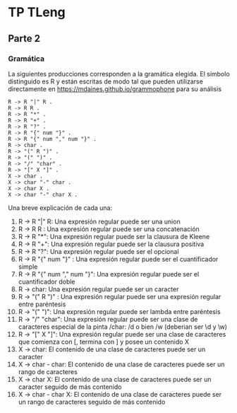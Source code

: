 # TP TLeng

## Parte 2

### Gramática

La siguientes producciones corresponden a la gramática elegida. El símbolo distinguido es R y están escritas de modo tal que pueden utilizarse directamente en https://mdaines.github.io/grammophone para su análisis

```
R -> R "|" R .
R -> R R .
R -> R "*" .
R -> R "+" .
R -> R "?" .
R -> R "{" num "}" .
R -> R "{" num "," num "}" .
R -> char .
R -> "(" R ")" .
R -> "(" ")" .
R -> "/" "char" .
R -> "[" X "]" .
X -> char .
X -> char "-" char .
X -> char X .
X -> char "-" char X .
```

Una breve explicación de cada una:

1. R -> R "|" R: Una expresión regular puede ser una union
1. R -> R R : Una expresión regular puede ser una concatenación
1. R -> R "\*": Una expresión regular puede ser la clausura de Kleene
1. R -> R "+": Una expresión regular puede ser la clausura positiva
1. R -> R "?": Una expresión regular puede ser el opcional
1. R -> R "{" num "}" : Una expresión regular puede ser el cuantificador simple
1. R -> R "{" num "," num "}": Una expresión regular puede ser el cuantificador doble
1. R -> char: Una expresión regular puede ser un caracter
1. R -> "(" R ")" : Una expresión regular puede ser una expresión regular entre paréntesis
1. R -> "(" ")": Una expresión regular puede ser lambda entre paréntesis
1. R -> "/" "char": Una expresión regular puede ser una clase de caracteres especial de la pinta /char: /d o bien /w (deberian ser \d y \w)
1. R -> "[" X "]": Una expresión regular puede ser una clase de caracteres que comienza con [, termina con ] y posee un contenido X
1. X -> char: El contenido de una clase de caracteres puede ser un caracter
1. X -> char - char: El contenido de una clase de caracteres puede ser un rango de caracteres
1. X -> char X: El contenido de una clase de caracteres puede ser un caracter seguido de más contenido
1. X -> char - char X: El contenido de una clase de caracteres puede ser un rango de caracteres seguido de más contenido
